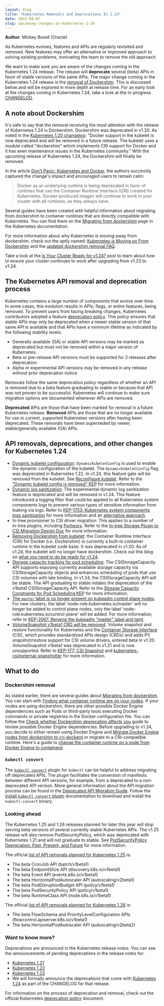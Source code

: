 ```yaml
---
layout: blog
title: "Kubernetes Removals and Deprecations In 1.24"
date: 2022-04-07
slug: upcoming-changes-in-kubernetes-1-24
---
```


**Author**: Mickey Boxell (Oracle)

As Kubernetes evolves, features and APIs are regularly revisited and removed. New features may offer
an alternative or improved approach to solving existing problems, motivating the team to remove the
old approach. 

We want to make sure you are aware of the changes coming in the Kubernetes 1.24 release. The release will 
**deprecate** several (beta) APIs in favor of stable versions of the same APIs. The major change coming 
in the Kubernetes 1.24 release is the 
[removal of Dockershim](https://github.com/kubernetes/enhancements/tree/master/keps/sig-node/2221-remove-dockershim). 
This is discussed below and will be explored in more depth at release time. For an early look at the 
changes coming in Kubernetes 1.24, take a look at the in-progress 
[CHANGELOG](https://github.com/kubernetes/kubernetes/blob/master/CHANGELOG/CHANGELOG-1.24.md).

## A note about Dockershim

It's safe to say that the removal receiving the most attention with the release of Kubernetes 1.24 
is Dockershim. Dockershim was deprecated in v1.20. As noted in the [Kubernetes 1.20 changelog](https://github.com/kubernetes/kubernetes/blob/master/CHANGELOG/CHANGELOG-1.20.md#deprecation): 
"Docker support in the kubelet is now deprecated and will be removed in a future release. The kubelet 
uses a module called "dockershim" which implements CRI support for Docker and it has seen maintenance 
issues in the Kubernetes community." With the upcoming release of Kubernetes 1.24, the Dockershim will 
finally be removed. 

In the article [Don't Panic: Kubernetes and Docker](/blog/2020/12/02/dont-panic-kubernetes-and-docker/),
the authors succinctly captured the change's impact and encouraged users to remain calm: 
> Docker as an underlying runtime is being deprecated in favor of runtimes that use the
> Container Runtime Interface (CRI) created for Kubernetes. Docker-produced images
> will continue to work in your cluster with all runtimes, as they always have.

Several guides have been created with helpful information about migrating from dockershim
to container runtimes that are directly compatible with Kubernetes. You can find them on the
[Migrating from dockershim](/docs/tasks/administer-cluster/migrating-from-dockershim/)
page in the Kubernetes documentation.

For more information about why Kubernetes is moving away from dockershim, check out the aptly 
named: [Kubernetes is Moving on From Dockershim](/blog/2022/01/07/kubernetes-is-moving-on-from-dockershim/) 
and the [updated dockershim removal FAQ](/blog/2022/02/17/dockershim-faq/).

Take a look at the [Is Your Cluster Ready for v1.24?](/blog/2022/03/31/ready-for-dockershim-removal/) post to learn about how to ensure your cluster continues to work after upgrading from v1.23 to v1.24. 

## The Kubernetes API removal and deprecation process

Kubernetes contains a large number of components that evolve over time. In some cases, this 
evolution results in APIs, flags, or entire features, being removed. To prevent users from facing 
breaking changes, Kubernetes contributors adopted a feature [deprecation policy](/docs/reference/using-api/deprecation-policy/). 
This policy ensures that stable APIs may only be deprecated when a newer stable version of that 
same API is available and that APIs have a minimum lifetime as indicated by the following stability levels: 

* Generally available (GA) or stable API versions may be marked as deprecated but must not be removed within a major version of Kubernetes. 
* Beta or pre-release API versions must be supported for 3 releases after deprecation. 
* Alpha or experimental API versions may be removed in any release without prior deprecation notice. 

Removals follow the same deprecation policy regardless of whether an API is removed due to a beta feature 
graduating to stable or because that API was not proven to be successful. Kubernetes will continue to make 
sure migration options are documented whenever APIs are removed. 

**Deprecated** APIs are those that have been marked for removal in a future Kubernetes release. **Removed** 
APIs are those that are no longer available for use in current, supported Kubernetes versions after having 
been deprecated. These removals have been superseded by newer, stable/generally available (GA) APIs. 

## API removals, deprecations, and other changes for Kubernetes 1.24

* [Dynamic kubelet configuration](https://github.com/kubernetes/enhancements/issues/281): `DynamicKubeletConfig` is used to enable the dynamic configuration of the kubelet. The `DynamicKubeletConfig` flag was deprecated in Kubernetes 1.22. In v1.24, this feature gate will be removed from the kubelet. See [Reconfigure kubelet](/docs/tasks/administer-cluster/reconfigure-kubelet/). Refer to the ["Dynamic kubelet config is removed" KEP](https://github.com/kubernetes/enhancements/issues/281) for more information. 
* [Dynamic log sanitization](https://github.com/kubernetes/kubernetes/pull/107207): The experimental dynamic log sanitization feature is deprecated and will be removed in v1.24. This feature introduced a logging filter that could be applied to all Kubernetes system components logs to prevent various types of sensitive information from leaking via logs. Refer to [KEP-1753: Kubernetes system components logs sanitization](https://github.com/kubernetes/enhancements/tree/master/keps/sig-instrumentation/1753-logs-sanitization#deprecation) for more information and an [alternative approach](https://github.com/kubernetes/enhancements/tree/master/keps/sig-instrumentation/1753-logs-sanitization#alternatives=).
* In-tree provisioner to CSI driver migration: This applies to a number of in-tree plugins, including [Portworx](https://github.com/kubernetes/enhancements/issues/2589). Refer to the [In-tree Storage Plugin to CSI Migration Design Doc](https://github.com/kubernetes/design-proposals-archive/blob/main/storage/csi-migration.md#background-and-motivations) for more information. 
* [Removing Dockershim from kubelet](https://github.com/kubernetes/enhancements/issues/2221): the Container Runtime Interface (CRI) for Docker (i.e. Dockershim) is currently a built-in container runtime in the kubelet code base. It was deprecated in v1.20. As of v1.24, the kubelet will no longer have dockershim. Check out this blog on [what you need to do be ready for v1.24](/blog/2022/03/31/ready-for-dockershim-removal/). 
* [Storage capacity tracking for pod scheduling](https://github.com/kubernetes/enhancements/issues/1472): The CSIStorageCapacity API supports exposing currently available storage capacity via CSIStorageCapacity objects and enhances scheduling of pods that use CSI volumes with late binding. In v1.24, the CSIStorageCapacity API will be stable. The API graduating to stable initates the deprecation of the v1beta1 CSIStorageCapacity API. Refer to the [Storage Capacity Constraints for Pod Scheduling KEP](https://github.com/kubernetes/enhancements/tree/master/keps/sig-storage/1472-storage-capacity-tracking) for more information. 
* [The `master` label is no longer present on kubeadm control plane nodes](https://github.com/kubernetes/kubernetes/pull/107533). For new clusters, the label 'node-role.kubernetes.io/master' will no longer be added to control plane nodes, only the label 'node-role.kubernetes.io/control-plane' will be added. For more information, refer to [KEP-2067: Rename the kubeadm "master" label and taint](https://github.com/kubernetes/enhancements/tree/master/keps/sig-cluster-lifecycle/kubeadm/2067-rename-master-label-taint).
* [VolumeSnapshot v1beta1 CRD will be removed](https://github.com/kubernetes/enhancements/issues/177). Volume snapshot and restore functionality for Kubernetes and the [Container Storage Interface](https://github.com/container-storage-interface/spec/blob/master/spec.md) (CSI), which provides standardized APIs design (CRDs) and adds PV snapshot/restore support for CSI volume drivers, entered beta in v1.20. VolumeSnapshot v1beta1 was deprecated in v1.21 and is now unsupported. Refer to [KEP-177: CSI Snapshot](https://github.com/kubernetes/enhancements/tree/master/keps/sig-storage/177-volume-snapshot#kep-177-csi-snapshot) and [kubernetes-csi/external-snapshotter](https://github.com/kubernetes-csi/external-snapshotter/releases/tag/v4.1.0) for more information. 

## What to do

### Dockershim removal

As stated earlier, there are several guides about 
[Migrating from dockershim](/docs/tasks/administer-cluster/migrating-from-dockershim/). 
You can start with [Finding what container runtime are on your nodes](/docs/tasks/administer-cluster/migrating-from-dockershim/find-out-runtime-you-use/).
If your nodes are using dockershim, there are other possible Docker Engine dependencies such as 
Pods or third-party tools executing Docker commands or private registries in the Docker configuration file. You can follow the 
[Check whether Dockershim deprecation affects you](/docs/tasks/administer-cluster/migrating-from-dockershim/check-if-dockershim-deprecation-affects-you/) guide to review possible 
Docker Engine dependencies. Before upgrading to v1.24, you decide to either remain using Docker Engine and 
[Migrate Docker Engine nodes from dockershim to cri-dockerd](/docs/tasks/administer-cluster/migrating-from-dockershim/migrate-dockershim-dockerd/) or migrate to a CRI-compatible runtime. Here's a guide to 
[change the container runtime on a node from Docker Engine to containerd](/docs/tasks/administer-cluster/migrating-from-dockershim/change-runtime-containerd/).

### `kubectl convert`

The [`kubectl convert`](/docs/tasks/tools/included/kubectl-convert-overview/) plugin for `kubectl` 
can be helpful to address migrating off deprecated APIs. The plugin facilitates the conversion of 
manifests between different API versions, for example, from a deprecated to a non-deprecated API 
version. More general information about the API migration process can be found in the [Deprecated API Migration Guide](/docs/reference/using-api/deprecation-guide/). 
Follow the [install `kubectl convert` plugin](https://kubernetes.io/docs/tasks/tools/install-kubectl-linux/#install-kubectl-convert-plugin) 
documentation to download and install the `kubectl-convert` binary. 
    
### Looking ahead

The Kubernetes 1.25 and 1.26 releases planned for later this year will stop serving beta versions 
of several currently stable Kubernetes APIs. The v1.25 release will also remove PodSecurityPolicy, 
which was deprecated with Kubernetes 1.21 and will not graduate to stable. See [PodSecurityPolicy 
Deprecation: Past, Present, and Future](/blog/2021/04/06/podsecuritypolicy-deprecation-past-present-and-future/) for more information. 

The official [list of API removals planned for Kubernetes 1.25](/docs/reference/using-api/deprecation-guide/#v1-25) is:

* The beta CronJob API (batch/v1beta1)
* The beta EndpointSlice API (discovery.k8s.io/v1beta1)
* The beta Event API (events.k8s.io/v1beta1)
* The beta HorizontalPodAutoscaler API (autoscaling/v2beta1)
* The beta PodDisruptionBudget API (policy/v1beta1)
* The beta PodSecurityPolicy API (policy/v1beta1)
* The beta RuntimeClass API (node.k8s.io/v1beta1)


The official [list of API removals planned for Kubernetes 1.26](/docs/reference/using-api/deprecation-guide/#v1-26) is:

* The beta FlowSchema and PriorityLevelConfiguration APIs (flowcontrol.apiserver.k8s.io/v1beta1)
* The beta HorizontalPodAutoscaler API (autoscaling/v2beta2)

    
### Want to know more?
Deprecations are announced in the Kubernetes release notes. You can see the announcements of pending deprecations in the release notes for:
* [Kubernetes 1.21](https://github.com/kubernetes/kubernetes/blob/master/CHANGELOG/CHANGELOG-1.21.md#deprecation)
* [Kubernetes 1.22](https://github.com/kubernetes/kubernetes/blob/master/CHANGELOG/CHANGELOG-1.22.md#deprecation)
* [Kubernetes 1.23](https://github.com/kubernetes/kubernetes/blob/master/CHANGELOG/CHANGELOG-1.23.md#deprecation)
* We will formally announce the deprecations that come with [Kubernetes 1.24](https://github.com/kubernetes/kubernetes/blob/master/CHANGELOG/CHANGELOG-1.24.md#deprecation) as part of the CHANGELOG for that release.

For information on the process of deprecation and removal, check out the official Kubernetes [deprecation policy](/docs/reference/using-api/deprecation-policy/#deprecating-parts-of-the-api) document.

